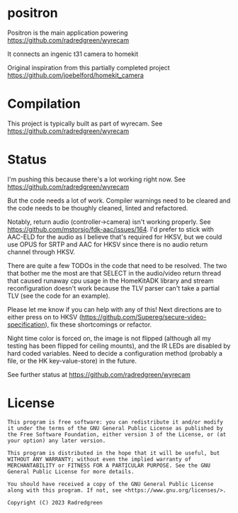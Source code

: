positron
==================

Positron is the main application powering <https://github.com/radredgreen/wyrecam>

It connects an ingenic t31 camera to homekit

Original inspiration from this partially completed project <https://github.com/joebelford/homekit_camera>

Compilation
============

This project is typically built as part of wyrecam.  See
<https://github.com/radredgreen/wyrecam>

Status
======
I'm pushing this because there's a lot working right now.  See <https://github.com/radredgreen/wyrecam>

But the code needs a lot of work. Compiler warnings need to be cleared and the code needs to be thoughly cleaned, linted and refactored.

Notably, return audio (controller->camera) isn't working properly.  See https://github.com/mstorsjo/fdk-aac/issues/164.  I'd prefer to stick with AAC-ELD for the audio as I believe that's required for HKSV, but we could use OPUS for SRTP and AAC for HKSV since there is no audio return channel through HKSV.  

There are quite a few TODOs in the code that need to be resolved.  The two that bother me the most are that SELECT in the audio/video return thread that caused runaway cpu usage in the HomeKitADK library and stream reconfiguration doesn't work because the TLV parser can't take a partial TLV (see the code for an example).

Please let me know if you can help with any of this!  Next directions are to either press on to HKSV (https://github.com/Supereg/secure-video-specification), fix these shortcomings or refactor.

Night time color is forced on, the image is not flipped (although all my testing has been flipped for ceiling mounts), and the IR LEDs are disabled by hard coded variables.  Need to decide a configuration method (probably a file, or the HK key-value-store) in the future.


See further status at <https://github.com/radredgreen/wyrecam>

License
========

    This program is free software: you can redistribute it and/or modify it under the terms of the GNU General Public License as published by the Free Software Foundation, either version 3 of the License, or (at your option) any later version.

    This program is distributed in the hope that it will be useful, but WITHOUT ANY WARRANTY; without even the implied warranty of MERCHANTABILITY or FITNESS FOR A PARTICULAR PURPOSE. See the GNU General Public License for more details.

    You should have received a copy of the GNU General Public License along with this program. If not, see <https://www.gnu.org/licenses/>. 

    Copyright (C) 2023 Radredgreen

